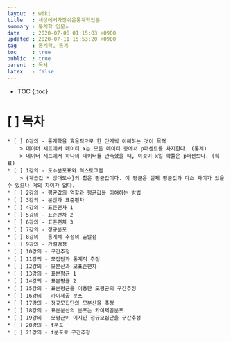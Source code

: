 ```yaml
---
layout  : wiki
title   : 세상에서가장쉬운통계학입문
summary : 통계학 입문서
date    : 2020-07-06 01:15:03 +0900
updated : 2020-07-11 15:53:20 +0900
tag     : 통계학, 통계
toc     : true
public  : true
parent  : 독서
latex   : false
---
```

* TOC
{:toc}

# [ ] 목차 
	* [ ] 0강의 - 통계학을 효율적으로 한 단계씩 이해하는 것이 목적
		> 데이터 세트에서 데이터 x는 모든 데이터 중에서 p퍼센트를 차지한다. (통계)
		> 데이터 세트에서 하나의 데이터를 관측했을 때, 이것이 x일 확률은 p퍼센트다. (확률)
	* [ ] 1강의 - 도수분포표와 히스토그램
		> {계급값 * 상대도수}의 합은 평균값이다. 이 평균은 실제 평균값과 다소 차이가 있을 수 있으나 거의 차이가 없다.
	* [ ] 2강의 - 평균값의 역할과 평균값을 이해하는 방법
	* [ ] 3강의 - 분산과 표준편차
	* [ ] 4강의 - 표준편차 1
	* [ ] 5강의 - 표준편차 2
	* [ ] 6강의 - 표준편차 3
	* [ ] 7강의 - 정규분포
	* [ ] 8강의 - 통계적 추정의 출발점
	* [ ] 9강의 - 가설검정
	* [ ] 10강의 - 구간추정
	* [ ] 11강의 - 모집단과 통계적 추정
	* [ ] 12강의 - 모분산과 모표준편차
	* [ ] 13강의 - 표본평균 1
	* [ ] 14강의 - 표본평균 2
	* [ ] 15강의 - 표본평균을 이용한 모평균의 구간추정
	* [ ] 16강의 - 카이제곱 분포
	* [ ] 17강의 - 정규모집단의 모분산을 추정
	* [ ] 18강의 - 표본분산의 분포는 카이제곰분포
	* [ ] 19강의 - 모평균이 미지인 정규모집단을 구간추정
	* [ ] 20강의 - t분포
	* [ ] 21강의 - t분포로 구간추정
